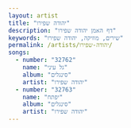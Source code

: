 ```yaml
---
layout: artist
title: "יהודה שפירו"
description: "דף האמן יהודה שפירו"
keywords: "שירים, מוזיקה, יהודה שפירו"
permalink: /artists/יהודה-שפירו/
songs:
  - number: "32762"
    name: "גל עיני"
    album: "סינגלים"
    artist: "יהודה שפירו"
  - number: "32763"
    name: "יפתח"
    album: "סינגלים"
    artist: "יהודה שפירו"
---
```

